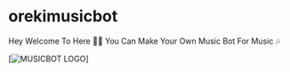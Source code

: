 # orekimusicbot
Hey Welcome To Here 💫💫 You Can Make Your Own Music Bot For Music 🎶

[![MUSICBOT LOGO](https://telegra.ph/file/bd95d46c672682375a62d.jpg)]

